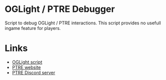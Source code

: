 # OGLight / PTRE Debugger

Script to debug OGLight / PTRE interactions. This script provides no usefull ingame feature for players.

# Links

- [OGLight script](https://openuserjs.org/scripts/nullNaN/OGLight)
- [PTRE website](https://ptre.chez.gg)
- [PTRE Discord server](https://discord.gg/WsJGC9G)
